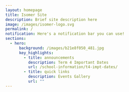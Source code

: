 ```yaml
---
layout: homepage
title: Isomer Site
description: Brief site description here
image: /images/isomer-logo.svg
permalink: /
notification: Here's a notification bar you can use!
sections:
  - hero:
      background: /images/b21e8f050_481.jpg
      key_highlights:
        - title: announcements
          description: Term 4 Important Dates
          url: /school-information/t4-impt-dates/
        - title: quick links
          description: Events Gallery
          url: ""
---
```

